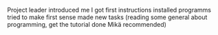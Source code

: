 Project leader introduced me
I got first instructions
installed programms
tried to make first sense
made new tasks (reading some general about programming, get the tutorial done Mikä recommended)